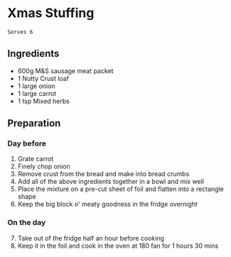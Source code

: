 # Xmas Stuffing

`Serves 6`

## Ingredients

- 600g M&S sausage meat packet
- 1 Nutty Crust loaf
- 1 large onion
- 1 large carrot
- 1 tsp Mixed herbs

## Preparation

### Day before

1. Grate carrot
2. Finely chop onion
3. Remove crust from the bread and make into bread crumbs
4. Add all of the above ingredients together in a bowl and mix well
5. Place the mixture on a pre-cut sheet of foil and flatten into a rectangle shape
6. Keep the big block o' meaty goodness in the fridge overnight

### On the day

7. Take out of the fridge half an hour before cooking
8. Keep it in the foil and cook in the oven at 180 fan for 1 hours 30 mins

